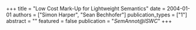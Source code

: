 +++
title = "Low Cost Mark-Up for Lightweight Semantics"
date = 2004-01-01
authors = ["Simon Harper", "Sean Bechhofer"]
publication_types = ["1"]
abstract = ""
featured = false
publication = "*SemAnnot@ISWC*"
+++

